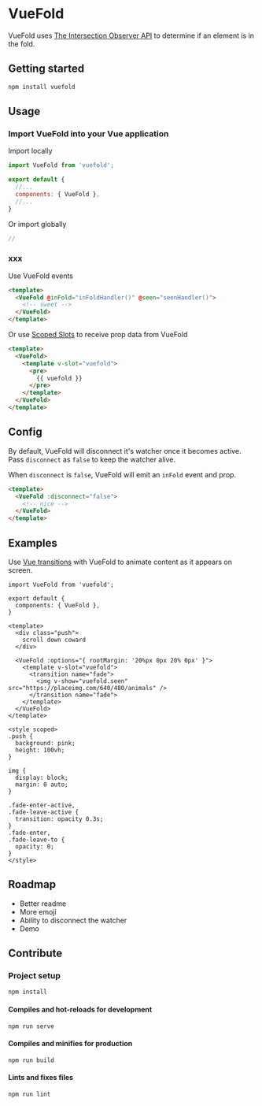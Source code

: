 # VueFold

VueFold uses [The Intersection Observer API](https://developer.mozilla.org/en-US/docs/Web/API/Intersection_Observer_API) to determine if an element is in the fold.

## Getting started

```bash
npm install vuefold
```

## Usage

### Import VueFold into your Vue application

Import locally

```JavaScript
import VueFold from 'vuefold';

export default {
  //...
  components: { VueFold },
  //...
}
```

Or import globally

```JavaScript
//
```

### xxx

Use VueFold events

```HTML
<template>
  <VueFold @inFold="inFoldHandler()" @seen="seenHandler()">
    <!-- sweet -->
  </VueFold>
</template>
```

Or use [Scoped Slots](https://vuejs.org/v2/guide/components-slots.html#Scoped-Slots) to receive prop data from VueFold

```HTML
<template>
  <VueFold>
    <template v-slot="vuefold">
      <pre>
        {{ vuefold }}
      </pre>
    </template>
  </VueFold>
</template>
```

## Config

By default, VueFold will disconnect it's watcher once it becomes active. Pass `disconnect` as `false` to keep the watcher alive.

When `disconnect` is `false`, VueFold will emit an `inFold` event and prop.

```HTML
<template>
  <VueFold :disconnect="false">
    <!-- nice -->
  </VueFold>
</template>
```

## Examples

Use [Vue transitions](https://vuejs.org/v2/guide/transitions.html) with VueFold to animate content as it appears on screen.

```
import VueFold from 'vuefold';

export default {
  components: { VueFold },
}

<template>
  <div class="push">
    scroll down coward
  </div>

  <VueFold :options="{ rootMargin: '20%px 0px 20% 0px' }">
    <template v-slot="vuefold">
      <transition name="fade">
        <img v-show="vuefold.seen" src="https://placeimg.com/640/480/animals" />
      </transition name="fade">
    </template>
  </VueFold>
</template>

<style scoped>
.push {
  background: pink;
  height: 100vh;
}

img {
  display: block;
  margin: 0 auto;
}

.fade-enter-active,
.fade-leave-active {
  transition: opacity 0.3s;
}
.fade-enter,
.fade-leave-to {
  opacity: 0;
}
</style>
```

## Roadmap

- Better readme
- More emoji
- Ability to disconnect the watcher
- Demo

## Contribute

### Project setup

```
npm install
```

#### Compiles and hot-reloads for development

```
npm run serve
```

#### Compiles and minifies for production

```
npm run build
```

#### Lints and fixes files

```
npm run lint
```
